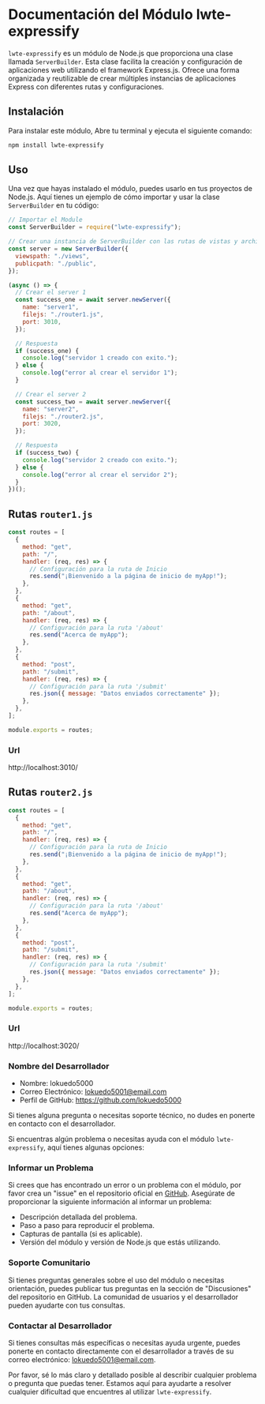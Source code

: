 # Documentación del Módulo lwte-expressify

`lwte-expressify` es un módulo de Node.js que proporciona una clase llamada `ServerBuilder`. Esta clase facilita la creación y configuración de aplicaciones web utilizando el framework Express.js. Ofrece una forma organizada y reutilizable de crear múltiples instancias de aplicaciones Express con diferentes rutas y configuraciones.

## Instalación

Para instalar este módulo, Abre tu terminal y ejecuta el siguiente comando:

```bash
npm install lwte-expressify
```

## Uso

Una vez que hayas instalado el módulo, puedes usarlo en tus proyectos de Node.js. Aquí tienes un ejemplo de cómo importar y usar la clase `ServerBuilder` en tu código:

```javascript
// Importar el Module
const ServerBuilder = require("lwte-expressify");

// Crear una instancia de ServerBuilder con las rutas de vistas y archivos públicos
const server = new ServerBuilder({
  viewspath: "./views",
  publicpath: "./public",
});

(async () => {
  // Crear el server 1
  const success_one = await server.newServer({
    name: "server1",
    filejs: "./router1.js",
    port: 3010,
  });

  // Respuesta
  if (success_one) {
    console.log("servidor 1 creado con exito.");
  } else {
    console.log("error al crear el servidor 1");
  }

  // Crear el server 2
  const success_two = await server.newServer({
    name: "server2",
    filejs: "./router2.js",
    port: 3020,
  });

  // Respuesta
  if (success_two) {
    console.log("servidor 2 creado con exito.");
  } else {
    console.log("error al crear el servidor 2");
  }
})();
```

## Rutas `router1.js`

```javascript
const routes = [
  {
    method: "get",
    path: "/",
    handler: (req, res) => {
      // Configuración para la ruta de Inicio
      res.send("¡Bienvenido a la página de inicio de myApp!");
    },
  },
  {
    method: "get",
    path: "/about",
    handler: (req, res) => {
      // Configuración para la ruta '/about'
      res.send("Acerca de myApp");
    },
  },
  {
    method: "post",
    path: "/submit",
    handler: (req, res) => {
      // Configuración para la ruta '/submit'
      res.json({ message: "Datos enviados correctamente" });
    },
  },
];

module.exports = routes;
```

### Url

http://localhost:3010/

## Rutas `router2.js`

```javascript
const routes = [
  {
    method: "get",
    path: "/",
    handler: (req, res) => {
      // Configuración para la ruta de Inicio
      res.send("¡Bienvenido a la página de inicio de myApp!");
    },
  },
  {
    method: "get",
    path: "/about",
    handler: (req, res) => {
      // Configuración para la ruta '/about'
      res.send("Acerca de myApp");
    },
  },
  {
    method: "post",
    path: "/submit",
    handler: (req, res) => {
      // Configuración para la ruta '/submit'
      res.json({ message: "Datos enviados correctamente" });
    },
  },
];

module.exports = routes;
```

### Url

http://localhost:3020/

### Nombre del Desarrollador

- Nombre: lokuedo5000
- Correo Electrónico: lokuedo5001@email.com
- Perfil de GitHub: https://github.com/lokuedo5000

Si tienes alguna pregunta o necesitas soporte técnico, no dudes en ponerte en contacto con el desarrollador.

Si encuentras algún problema o necesitas ayuda con el módulo `lwte-expressify`, aquí tienes algunas opciones:

### Informar un Problema

Si crees que has encontrado un error o un problema con el módulo, por favor crea un "issue" en el repositorio oficial en [GitHub](https://github.com/lokuedo5000/lwte-expressify/issues). Asegúrate de proporcionar la siguiente información al informar un problema:

- Descripción detallada del problema.
- Paso a paso para reproducir el problema.
- Capturas de pantalla (si es aplicable).
- Versión del módulo y versión de Node.js que estás utilizando.

### Soporte Comunitario

Si tienes preguntas generales sobre el uso del módulo o necesitas orientación, puedes publicar tus preguntas en la sección de "Discusiones" del repositorio en GitHub. La comunidad de usuarios y el desarrollador pueden ayudarte con tus consultas.

### Contactar al Desarrollador

Si tienes consultas más específicas o necesitas ayuda urgente, puedes ponerte en contacto directamente con el desarrollador a través de su correo electrónico: lokuedo5001@email.com.

Por favor, sé lo más claro y detallado posible al describir cualquier problema o pregunta que puedas tener. Estamos aquí para ayudarte a resolver cualquier dificultad que encuentres al utilizar `lwte-expressify`.
